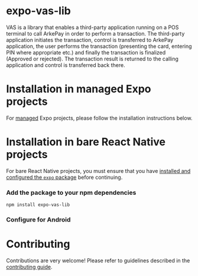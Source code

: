 # expo-vas-lib

VAS is a library that enables a third-party application running on a POS terminal to call ArkePay in order to perform a transaction. The third-party application initiates the transaction, control is transferred to ArkePay application, the user performs the transaction (presenting the card, entering PIN where appropriate etc.) and finally the transaction is finalized (Approved or rejected). The transaction result is returned to the calling application and control is transferred back there.

# Installation in managed Expo projects

For [managed](https://docs.expo.dev/versions/latest/introduction/managed-vs-bare/) Expo projects, please follow the installation instructions below.

# Installation in bare React Native projects

For bare React Native projects, you must ensure that you have [installed and configured the `expo` package](https://docs.expo.dev/bare/installing-expo-modules/) before continuing.

### Add the package to your npm dependencies

```
npm install expo-vas-lib
```



### Configure for Android



# Contributing

Contributions are very welcome! Please refer to guidelines described in the [contributing guide]( https://github.com/expo/expo#contributing).
